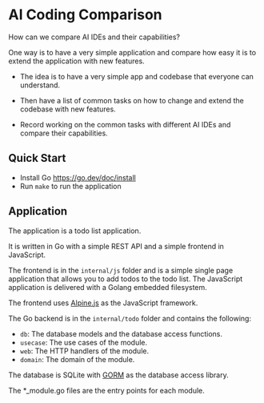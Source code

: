 # AI Coding Comparison

How can we compare AI IDEs and their capabilities?

One way is to have a very simple application and compare how easy it is to
extend the application with new features.

- The idea is to have a very simple app and codebase that everyone can 
understand.

- Then have a list of common tasks on how to change and extend the codebase
with new features.

- Record working on the common tasks with different AI IDEs and compare their
capabilities.

## Quick Start

- Install Go https://go.dev/doc/install
- Run `make` to run the application

## Application

The application is a todo list application.

It is written in Go with a simple REST API and a simple
frontend in JavaScript. 

The frontend is in the `internal/js` folder and is a simple single page
application that allows you to add todos to the todo list. The JavaScript
application is delivered with a Golang embedded filesystem.

The frontend uses [Alpine.js](https://alpinejs.dev/) as the JavaScript framework.

The Go backend is in the `internal/todo` folder and contains the following:

- `db`: The database models and the database access functions. 
- `usecase`: The use cases of the module.
- `web`: The HTTP handlers of the module.
- `domain`: The domain of the module.

The database is SQLite with [GORM](https://gorm.io/) as the database access library.

The *_module.go files are the entry points for each module.

